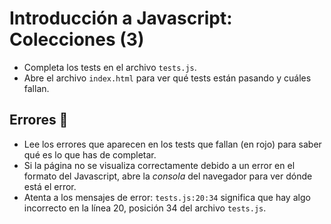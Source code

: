 # Introducción a Javascript: Colecciones (3)

- Completa los tests en el archivo `tests.js`.
- Abre el archivo `index.html` para ver qué tests están pasando y cuáles fallan.

## Errores 🐞

- Lee los errores que aparecen en los tests que fallan (en rojo) para saber qué es lo que has de completar.
- Si la página no se visualiza correctamente debido a un error en el formato del Javascript, abre la *consola* del navegador para ver dónde está el error.
- Atenta a los mensajes de error: `tests.js:20:34` significa que hay algo incorrecto en la línea 20, posición 34 del archivo `tests.js`.
